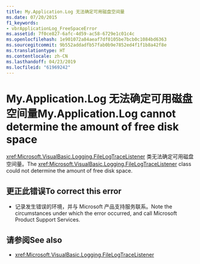 ```yaml
---
title: My.Application.Log 无法确定可用磁盘空间量
ms.date: 07/20/2015
f1_keywords:
- vbrApplicationLog_FreeSpaceError
ms.assetid: 7f0ce827-6afc-4d59-ac58-6729e1c01c4c
ms.openlocfilehash: 1e901072a84aeaf7df0105be7bcb0c1084bd6363
ms.sourcegitcommit: 9b552addadfb57fab0b9e7852ed4f1f1b8a42f8e
ms.translationtype: HT
ms.contentlocale: zh-CN
ms.lasthandoff: 04/23/2019
ms.locfileid: "61969242"
---
```

# <a name="myapplicationlog-cannot-determine-the-amount-of-free-disk-space"></a><span data-ttu-id="6c5c1-102">My.Application.Log 无法确定可用磁盘空间量</span><span class="sxs-lookup"><span data-stu-id="6c5c1-102">My.Application.Log cannot determine the amount of free disk space</span></span>
<span data-ttu-id="6c5c1-103"><xref:Microsoft.VisualBasic.Logging.FileLogTraceListener> 类无法确定可用磁盘空间量。</span><span class="sxs-lookup"><span data-stu-id="6c5c1-103">The <xref:Microsoft.VisualBasic.Logging.FileLogTraceListener> class could not determine the amount of free disk space.</span></span>  
  
## <a name="to-correct-this-error"></a><span data-ttu-id="6c5c1-104">更正此错误</span><span class="sxs-lookup"><span data-stu-id="6c5c1-104">To correct this error</span></span>  
  
- <span data-ttu-id="6c5c1-105">记录发生错误的环境，并与 Microsoft 产品支持服务联系。</span><span class="sxs-lookup"><span data-stu-id="6c5c1-105">Note the circumstances under which the error occurred, and call Microsoft Product Support Services.</span></span>  
  
## <a name="see-also"></a><span data-ttu-id="6c5c1-106">请参阅</span><span class="sxs-lookup"><span data-stu-id="6c5c1-106">See also</span></span>

- <xref:Microsoft.VisualBasic.Logging.FileLogTraceListener>
